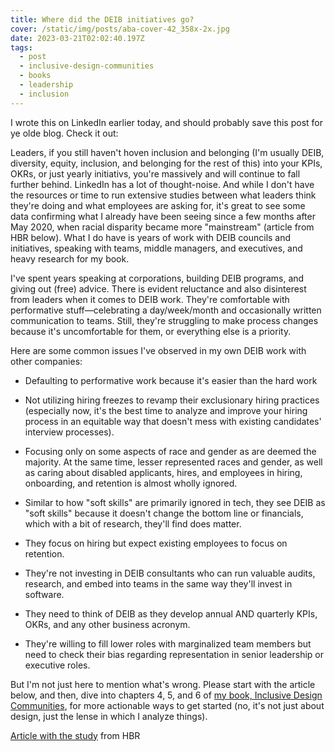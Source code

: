 ```yaml
---
title: Where did the DEIB initiatives go?
cover: /static/img/posts/aba-cover-42_358x-2x.jpg
date: 2023-03-21T02:02:40.197Z
tags:
  - post
  - inclusive-design-communities
  - books
  - leadership
  - inclusion
---
```

I wrote this on LinkedIn earlier today, and should probably save this post for ye olde blog. Check it out:

Leaders, if you still haven't hoven inclusion and belonging (I'm usually DEIB, diversity, equity, inclusion, and belonging for the rest of this) into your KPIs, OKRs, or just yearly initiativs, you're massively and will continue to fall further behind. LinkedIn has a lot of thought-noise. And while I don't have the resources or time to run extensive studies between what leaders think they're doing and what employees are asking for, it's great to see some data confirming what I already have been seeing since a few months after May 2020, when racial disparity became more "mainstream" (article from HBR below). What I do have is years of work with DEIB councils and initiatives, speaking with teams, middle managers, and executives, and heavy research for my book.

I've spent years speaking at corporations, building DEIB programs, and giving out (free) advice. There is evident reluctance and also disinterest from leaders when it comes to DEIB work. They're comfortable with performative stuff—celebrating a day/week/month and occasionally written communication to teams. Still, they're struggling to make process changes because it's uncomfortable for them, or everything else is a priority.

Here are some common issues I've observed in my own DEIB work with other companies:

- Defaulting to performative work because it's easier than the hard work

- Not utilizing hiring freezes to revamp their exclusionary hiring practices (especially now, it's the best time to analyze and improve your hiring process in an equitable way that doesn't mess with existing candidates' interview processes).

- Focusing only on some aspects of race and gender as are deemed the majority. At the same time, lesser represented races and gender, as well as caring about disabled applicants, hires, and employees in hiring, onboarding, and retention is almost wholly ignored.

- Similar to how "soft skills" are primarily ignored in tech, they see DEIB as "soft skills" because it doesn't change the bottom line or financials, which with a bit of research, they'll find does matter.

- They focus on hiring but expect existing employees to focus on retention.

- They're not investing in DEIB consultants who can run valuable audits, research, and embed into teams in the same way they'll invest in software.

- They need to think of DEIB as they develop annual AND quarterly KPIs, OKRs, and any other business acronym.

- They're willing to fill lower roles with marginalized team members but need to check their bias regarding representation in senior leadership or executive roles.


But I'm not just here to mention what's wrong. Please start with the article below, and then, dive into chapters 4, 5, and 6 of [my book, Inclusive Design Communities](https://abookapart.com/products/inclusive-design-communities), for more actionable ways to get started (no, it's not just about design, just the lense in which I analyze things). 

[Article with the study](https://hbr.org/2023/03/research-where-employees-think-companies-deib-efforts-are-failing) from HBR